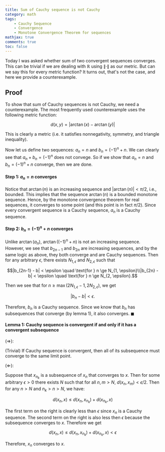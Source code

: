 ```yaml
---
title: Sum of Cauchy sequence is not Cauchy
category: math
tags: 
    - Cauchy Sequence
    - Convergence
    - Monotone Convergence Theorem for sequences
mathjax: true
comments: true
toc: false
---
```




Today I was asked whether sum of two convergent sequences converges. This can be trivial if we are dealing with $\mathbb{R}$ using $\|\cdot\|$ as our metric. But can we say this for every metric function? It turns out, that's not the case, and here we provide a counterexample. 

## Proof
To show that sum of Cauchy sequences is not Cauchy, we need a counterexample. The most frequently used counterexample uses the following metric function:

$$d(x,y) = | \arctan(x) - \arctan(y)|$$

This is clearly a metric (i.e. it satisfies nonnegativity, symmetry, and triangle inequality).  

Now let us define two sequences: $a_n = n$ and $b_n = (-1)^n + n$. We can clearly see that $a_n + b_n = (-1)^n$ does not convege. So if we show that $a_n = n$ and $b_n = (-1)^n + n$ converge, then we are done.  

#### Step 1: $a_n = n$ converges  
Notice that $\arctan(n)$ is an increasing sequence and $|\arctan(n)| < \pi/2$, i.e., bounded. This implies that the sequence $\arctan(n)$ is a bounded monotone sequence. Hence, by the monotone convergence theorem for real sequences, it converges to some point (and this point is in fact $\pi /2$). Since every convergent sequence is a Cauchy sequence, $a_n$ is a Cauchy sequence. 

#### Step 2: $b_n = (-1)^n + n$ converges 
Unlike $\arctan(a_n)$, $\arctan((-1)^n + n)$ is not an increasing sequence. However, we see that $b_{2n-1}$ and $b_{2n}$ are increasing sequences, and by the same logic as above, they both converge and are Cauchy sequences. Then for any arbitrary $\epsilon$, there exists $N_{1, \epsilon}$ and $N_{2, \epsilon}$ such that 

$$|b_{2n-1} - b| < \epsilon \quad \text{for } n \ge N_{1, \epsilon}\\|b_{2n} - b| < \epsilon \quad \text{for } n \ge N_{2, \epsilon}.$$

Then we see that for $n \ge \max(2N_{1, \epsilon} - 1, 2 N_{2, \epsilon})$, we get 

$$|b_n - b| < \epsilon.$$

Therefore, $b_n$ is a Cauchy sequence. Since we know that $b_n$ has subsequences that converge (by lemma 1), it also converges. $\blacksquare$


#### Lemma 1: Cauchy sequence is convergent if and only if it has a convergent subsequence

($\Rightarrow$): 

(Trivial) If Cauchy sequence is convergent, then all of its subsequence must converge to the same limit point. 

($\Leftarrow$): 

Suppose that $x_{n_k}$ is a subsequence of $x_n$ that converges to $x$. Then for some arbitrary $\epsilon > 0$ there exists $N$ such that for all $n, m > N$, $d(x_n, x_m) < \epsilon / 2$. Then for any $n > N$ and $n_k > n > N$, we have:

$$ d(x_n, x) \le d(x_n, x_{n_k}) + d(x_{n_k}, x) $$

The first term on the right is clearly less than $\epsilon$ since $x_n$ is a Cauchy sequence. The second term on the right is also less then $\epsilon$ because the subsequence converges to $x$. Therefore we get  

$$ d(x_n, x) \le d(x_n, x_{n_k}) + d(x_{n_k}, x) < \epsilon$$

Therefore, $x_n$ converges to $x$. 
